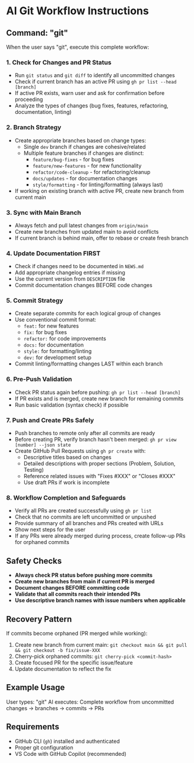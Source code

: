 # AI Git Workflow Instructions

## Command: "git"

When the user says "git", execute this complete workflow:

### 1. Check for Changes and PR Status
- Run `git status` and `git diff` to identify all uncommitted changes
- Check if current branch has an active PR using `gh pr list --head [branch]`
- If active PR exists, warn user and ask for confirmation before proceeding
- Analyze the types of changes (bug fixes, features, refactoring, documentation, linting)

### 2. Branch Strategy
- Create appropriate branches based on change types:
  - Single `dev` branch if changes are cohesive/related
  - Multiple feature branches if changes are distinct:
    - `feature/bug-fixes` - for bug fixes
    - `feature/new-features` - for new functionality
    - `refactor/code-cleanup` - for refactoring/cleanup
    - `docs/updates` - for documentation changes
    - `style/formatting` - for linting/formatting (always last)
- If working on existing branch with active PR, create new branch from current main

### 3. Sync with Main Branch
- Always fetch and pull latest changes from `origin/main`
- Create new branches from updated main to avoid conflicts
- If current branch is behind main, offer to rebase or create fresh branch

### 4. Update Documentation FIRST
- Check if changes need to be documented in `NEWS.md`
- Add appropriate changelog entries if missing
- Use the current version from `DESCRIPTION` file
- Commit documentation changes BEFORE code changes

### 5. Commit Strategy
- Create separate commits for each logical group of changes
- Use conventional commit format:
  - `feat:` for new features
  - `fix:` for bug fixes
  - `refactor:` for code improvements
  - `docs:` for documentation
  - `style:` for formatting/linting
  - `dev:` for development setup
- Commit linting/formatting changes LAST within each branch

### 6. Pre-Push Validation
- Check PR status again before pushing: `gh pr list --head [branch]`
- If PR exists and is merged, create new branch for remaining commits
- Run basic validation (syntax check) if possible

### 7. Push and Create PRs Safely
- Push branches to remote only after all commits are ready
- Before creating PR, verify branch hasn't been merged: `gh pr view [number] --json state`
- Create GitHub Pull Requests using `gh pr create` with:
  - Descriptive titles based on changes
  - Detailed descriptions with proper sections (Problem, Solution, Testing)
  - Reference related issues with "Fixes #XXX" or "Closes #XXX"
  - Use draft PRs if work is incomplete

### 8. Workflow Completion and Safeguards
- Verify all PRs are created successfully using `gh pr list`
- Check that no commits are left uncommitted or unpushed
- Provide summary of all branches and PRs created with URLs
- Show next steps for the user
- If any PRs were already merged during process, create follow-up PRs for orphaned commits

## Safety Checks
- **Always check PR status before pushing more commits**
- **Create new branches from main if current PR is merged**
- **Document changes BEFORE committing code**
- **Validate that all commits reach their intended PRs**
- **Use descriptive branch names with issue numbers when applicable**

## Recovery Pattern
If commits become orphaned (PR merged while working):
1. Create new branch from current main: `git checkout main && git pull && git checkout -b fix/issue-XXX`
2. Cherry-pick orphaned commits: `git cherry-pick <commit-hash>`
3. Create focused PR for the specific issue/feature
4. Update documentation to reflect the fix

## Example Usage
User types: "git"
AI executes: Complete workflow from uncommitted changes → branches → commits → PRs

## Requirements
- GitHub CLI (`gh`) installed and authenticated
- Proper git configuration
- VS Code with GitHub Copilot (recommended)